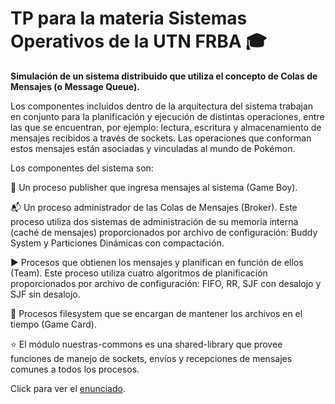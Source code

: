 # TP para la materia Sistemas Operativos de la UTN FRBA :mortar_board:

**Simulación de un sistema distribuido que utiliza el concepto de Colas de Mensajes (o Message Queue).**

Los componentes incluidos dentro de la arquitectura del sistema trabajan en conjunto para la planificación y ejecución de distintas operaciones, entre las que se encuentran, por ejemplo: lectura, escritura y almacenamiento de mensajes recibidos a través de sockets. Las operaciones que conforman estos mensajes están asociadas y vinculadas al mundo de Pokémon.

Los componentes del sistema son:

:mega: Un proceso publisher que ingresa mensajes al sistema (Game Boy).

:mailbox_with_mail: Un proceso administrador de las Colas de Mensajes (Broker). Este proceso utiliza dos sistemas de administración de su memoria interna (caché de mensajes) proporcionados por archivo de configuración: Buddy System y Particiones Dinámicas con compactación.

:arrow_forward: Procesos que obtienen los mensajes y planifican en función de ellos (Team). Este proceso utiliza cuatro algoritmos de planificación proporcionados por archivo de configuración: FIFO, RR, SJF con desalojo y SJF sin desalojo.

:floppy_disk: Procesos filesystem que se encargan de mantener los archivos en el tiempo (Game Card).

:star: El módulo nuestras-commons es una shared-library que provee funciones de manejo de sockets, envíos y recepciones de mensajes comunes a todos los procesos.


Click para ver el [enunciado](https://docs.google.com/document/d/1be91Gn93O2Vp8frZoV1i5CmtOG0scE1PS8dMHsCP314/edit).
